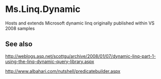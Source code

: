 # Ms.Linq.Dynamic

Hosts and extends Microsoft dynamic linq originally published within VS 2008 samples

## See also

http://weblogs.asp.net/scottgu/archive/2008/01/07/dynamic-linq-part-1-using-the-linq-dynamic-query-library.aspx

http://www.albahari.com/nutshell/predicatebuilder.aspx

